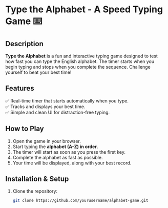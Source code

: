 # Type the Alphabet - A Speed Typing Game ⌨️  

## Description  
**Type the Alphabet** is a fun and interactive typing game designed to test how fast you can type the English alphabet. The timer starts when you begin typing and stops when you complete the sequence. Challenge yourself to beat your best time!  

## Features  
✅ Real-time timer that starts automatically when you type.  
✅ Tracks and displays your best time.  
✅ Simple and clean UI for distraction-free typing.  

## How to Play  
1. Open the game in your browser.  
2. Start typing the **alphabet (A-Z) in order**.  
3. The timer will start as soon as you press the first key.  
4. Complete the alphabet as fast as possible.  
5. Your time will be displayed, along with your best record.  


## Installation & Setup  
1. Clone the repository:  
   ```bash
   git clone https://github.com/yourusername/alphabet-game.git


